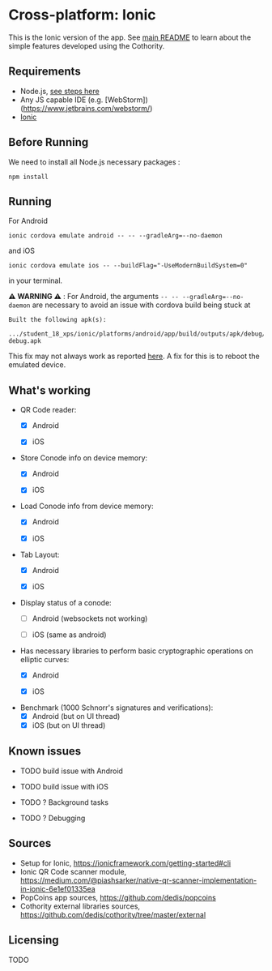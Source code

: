 #  Cross-platform: Ionic

This is the Ionic version of the app. See [main README](https://github.com/dedis/student_18_xps/blob/master/README.md) to learn about the simple features developed using the Cothority.

## Requirements
 - Node.js, [see steps here](https://nodejs.org/en/download/)
 - Any JS capable IDE (e.g. [WebStorm])(https://www.jetbrains.com/webstorm/)
 - [Ionic](https://ionicframework.com/getting-started#cli)

## Before Running
We need to install all Node.js necessary packages :
```shell
npm install
```

## Running

For Android
``` shell
ionic cordova emulate android -- -- --gradleArg=--no-daemon
```
and iOS
``` shell
ionic cordova emulate ios -- --buildFlag="-UseModernBuildSystem=0"
```
in your terminal.

 **⚠ WARNING ⚠** : For Android, the arguments ```-- -- --gradleArg=--no-daemon``` are necessary to avoid an issue with cordova build being stuck at
``` shell
Built the following apk(s):
	.../student_18_xps/ionic/platforms/android/app/build/outputs/apk/debug/app-debug.apk
```

  This fix may not always work as reported [here](https://github.com/Microsoft/vsts-cordova-tasks/issues/85). A fix for this is to reboot the emulated device.

## What's working
 - QR Code reader:
   - [x] Android
   - [x] iOS


 - Store Conode info on device memory:
   - [x] Android
   - [x] iOS


 - Load Conode info from device memory:
   - [x] Android
   - [x] iOS


 - Tab Layout:
   - [x] Android
   - [x] iOS


 - Display status of a conode:
   - [ ] Android (websockets not working)
   - [ ] iOS (same as android)


 - Has necessary libraries to perform basic cryptographic operations on elliptic curves:
   - [x] Android
   - [x] iOS


 - Benchmark (1000 Schnorr's signatures and verifications):
   - [x] Android (but on UI thread)
   - [x] iOS (but on UI thread)

## Known issues
 - TODO build issue with Android

 - TODO build issue with iOS

 - TODO ? Background tasks

 - TODO ? Debugging

## Sources
 - Setup for Ionic, https://ionicframework.com/getting-started#cli
 - Ionic QR Code scanner module, https://medium.com/@piashsarker/native-qr-scanner-implementation-in-ionic-6e1ef01335ea
 - PopCoins app sources, https://github.com/dedis/popcoins
 - Cothority external libraries sources, https://github.com/dedis/cothority/tree/master/external

## Licensing
TODO
